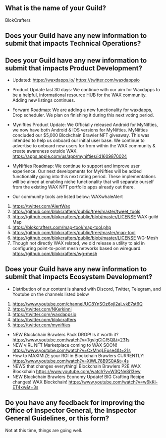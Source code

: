 ## What is the name of your Guild?
BlokCrafters

## Does your Guild have any new information to submit that impacts Technical Operations?



## Does your Guild have any new information to submit that impacts Product Development?

+ Updated:  https://waxdapps.io/ https://twitter.com/waxdappsio

+ Product Update last 30 days: We continue with our aim for Waxdapps to be a helpful, informational resource HUB for the WAX community. Adding new listings continues.

+ Forward Roadmap: We are adding a new functionality for waxdapps, Drop scheduler. We plan on finishing it during this next voting period.

+ Mynifties Product Update: We Officially released Android for MyNifties, we now have both Android & IOS versions for MyNifties. MyNifties concluded our $5,000 Blockchain Brawler NFT giveaway. This was intended to help us onboard our initial user base. We continue to advertise to onboard new users for from within the WAX community & create awareness outside WAX.  https://apps.apple.com/us/app/mynifties/id1609870024

+ MyNifties Roadmap: We continue to support and improve user experience. Our next developments for MyNifties will be added functionality going into this next rating period. These implementations will be aimed at enabling niche functionality that will separate ourself from the existing WAX NFT portfolio apps already out there.

+ Our community tools are listed below: WAXwhaleAlert
1. https://twitter.com/AlertWax
2. https://github.com/blokcrafters/public/tree/master/tweet_tools
3. https://github.com/blokcrafters/public/blob/master/LICENSE WAX guild Map
4. https://blokcrafters.com/map-tool/map-tool.php
5. https://github.com/blokcrafters/public/tree/master/map-tool
6. https://github.com/blokcrafters/public/blob/master/LICENSE WG-Mesh
7. Though not directly WAX related, we did release a utility to aid in configuring point-to-point mesh networks based on wireguard. https://github.com/blokcrafters/wg-mesh

## Does your Guild have any new information to submit that impacts Ecosystem Development?

+ Distribution of our content is shared with Discord, Twitter, Telegram, and Youtube on the channels listed below
1. https://www.youtube.com/channel/UC8YnSOz6ojI2al_vkE7st6Q
2. https://twitter.com/NKerkinni
3. https://twitter.com/waxdappsio
4. https://twitter.com/blokcrafters
5. https://twitter.com/mynifties
+ NEW Blockchain Brawlers Pack DROP! Is it worth it?
https://www.youtube.com/watch?v=TgvlgGlCf5Q&t=231s
+ NEW vIRL NFT Marketplace coming to WAX SOON!
https://www.youtube.com/watch?v=CxMhgLEuse4&t=21s
+ How to MAXIMIZE your ROI in Blockchain Brawlers CURRENTLY!
https://www.youtube.com/watch?v=XiWL78B9S0A&t=4s
+ NEWS that changes everything! Blockchain Brawlers P2E WAX Blockchain
https://www.youtube.com/watch?v=W3QNe8i13ew
+ NEW Blockchain Brawlers Economy Update! BIG Crafting Recipe changes! WAX Blockchain!
https://www.youtube.com/watch?v=w6kKi-ET4xw&t=3s
## Do you have any feedback for improving the Office of Inspector General, the Inspector General Guidelines, or this form?
Not at this time, things are going well.
